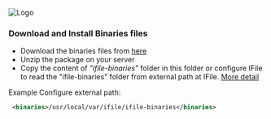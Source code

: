 ![Logo](http://www.isapp.it/images/logo/Logo_isapp_it_250x87.png)

### Download and Install Binaries files

 - Download the binaries files from [here](https://github.com/isappit/ifile-binaries/archive/master.zip)
 - Unzip the package on your server
 - Copy the content of _"ifile-binaries"_ folder in this folder or configure IFile to read the "ifile-binaries" folder from external path at IFile. [More detail](https://github.com/isappit/ifile/blob/master/src/Config/xml/README.md) 

 Example Configure external path:
```xml
 <binaries>/usr/local/var/ifile/ifile-binaries</binaries>
```
